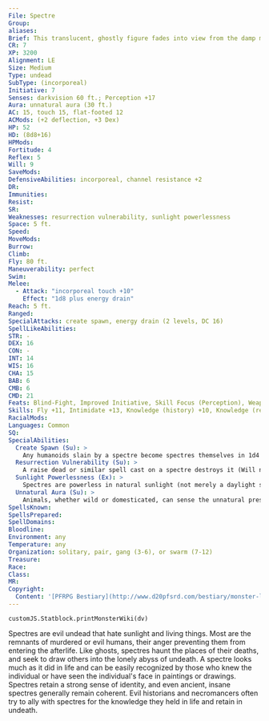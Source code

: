 ```yaml
---
File: Spectre
Group: 
aliases: 
Brief: This translucent, ghostly figure fades into view from the damp mist, its face distorted by wrath into a hideous mask.
CR: 7
XP: 3200
Alignment: LE
Size: Medium
Type: undead
SubType: (incorporeal)
Initiative: 7
Senses: darkvision 60 ft.; Perception +17
Aura: unnatural aura (30 ft.)
AC: 15, touch 15, flat-footed 12
ACMods: (+2 deflection, +3 Dex)
HP: 52
HD: (8d8+16)
HPMods: 
Fortitude: 4
Reflex: 5
Will: 9
SaveMods: 
DefensiveAbilities: incorporeal, channel resistance +2
DR: 
Immunities: 
Resist: 
SR: 
Weaknesses: resurrection vulnerability, sunlight powerlessness
Space: 5 ft.
Speed: 
MoveMods: 
Burrow: 
Climb: 
Fly: 80 ft.
Maneuverability: perfect
Swim: 
Melee: 
  - Attack: "incorporeal touch +10"
    Effect: "1d8 plus energy drain"
Reach: 5 ft.
Ranged: 
SpecialAttacks: create spawn, energy drain (2 levels, DC 16)
SpellLikeAbilities: 
STR: -
DEX: 16
CON: -
INT: 14
WIS: 16
CHA: 15
BAB: 6
CMB: 6
CMD: 21
Feats: Blind-Fight, Improved Initiative, Skill Focus (Perception), Weapon Focus (touch)
Skills: Fly +11, Intimidate +13, Knowledge (history) +10, Knowledge (religion) +13, Perception +17, Stealth +14, Survival +11
RacialMods: 
Languages: Common
SQ: 
SpecialAbilities:
  Create Spawn (Su): >
    Any humanoids slain by a spectre become spectres themselves in 1d4 rounds. Spawn so created are less powerful than typical spectres, and suffer a -2 penalty on all d20 rolls and checks, receive -2 hp per HD, and only drain one level on a touch. Spawn are under the command of the spectre that created them and remain enslaved until its death, at which point they lose their spawn penalties and become full-fledged and free-willed spectres. They do not possess any of the abilities they had in life.
  Resurrection Vulnerability (Su): >
    A raise dead or similar spell cast on a spectre destroys it (Will negates). Using the spell in this way does not require a material component.
  Sunlight Powerlessness (Ex): >
    Spectres are powerless in natural sunlight (not merely a daylight spell) and flee from it. A spectre caught in sunlight cannot attack and is staggered.
  Unnatural Aura (Su): >
    Animals, whether wild or domesticated, can sense the unnatural presence of a spectre at a distance of 30 feet. They do not willingly approach nearer than that and panic if forced to do so unless a master succeeds at a DC 25 Handle Animal, Ride, or wild empathy check. A panicked animal remains so as long as it is within 30 feet of the spectre.
SpellsKnown: 
SpellsPrepared: 
SpellDomains: 
Bloodline: 
Environment: any
Temperature: any
Organization: solitary, pair, gang (3-6), or swarm (7-12)
Treasure: 
Race: 
Class: 
MR: 
Copyright:
  Content: '[PFRPG Bestiary](http://www.d20pfsrd.com/bestiary/monster-listings/undead/spectre)'
---
```

```dataviewjs
customJS.Statblock.printMonsterWiki(dv)
```
Spectres are evil undead that hate sunlight and living things. Most are the remnants of murdered or evil humans, their anger preventing them from entering the afterlife. Like ghosts, spectres haunt the places of their deaths, and seek to draw others into the lonely abyss of undeath. A spectre looks much as it did in life and can be easily recognized by those who knew the individual or have seen the individual's face in paintings or drawings. Spectres retain a strong sense of identity, and even ancient, insane spectres generally remain coherent. Evil historians and necromancers often try to ally with spectres for the knowledge they held in life and retain in undeath.
